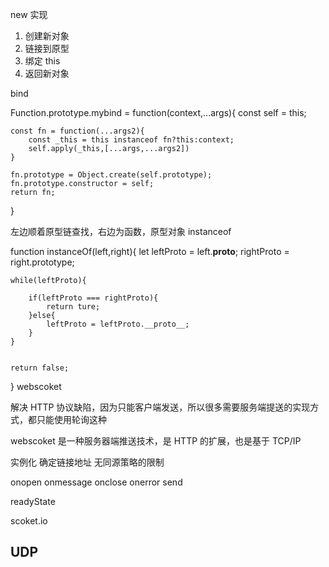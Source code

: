 new 实现

1. 创建新对象
2. 链接到原型
3. 绑定 this
4. 返回新对象

bind

Function.prototype.mybind = function(context,...args){
const self = this;

    const fn = function(...args2){
        const _this = this instanceof fn?this:context;
        self.apply(_this,[...args,...args2])
    }

    fn.prototype = Object.create(self.prototype);
    fn.prototype.constructor = self;
    return fn;

}

左边顺着原型链查找，右边为函数，原型对象
instanceof

function instanceOf(left,right){
let leftProto = left.**proto**;
rightProto = right.prototype;

    while(leftProto){

        if(leftProto === rightProto){
            return ture;
        }else{
            leftProto = leftProto.__proto__;
        }
    }


    return false;

}
webscoket

解决 HTTP 协议缺陷，因为只能客户端发送，所以很多需要服务端提送的实现方式，都只能使用轮询这种

webscoket 是一种服务器端推送技术，是 HTTP 的扩展，也是基于 TCP/IP

实例化 确定链接地址 无同源策略的限制

onopen
onmessage
onclose
onerror
send

readyState

scoket.io

## UDP
